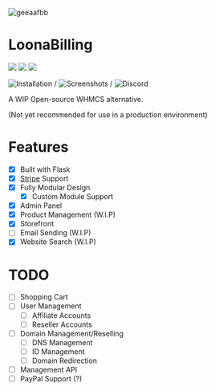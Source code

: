 ![geeaafbb](https://user-images.githubusercontent.com/28388670/172512382-81059cf6-c872-4a4c-a370-223f2d4d009c.png)

# LoonaBilling
<img src="https://img.shields.io/discord/887501133902385202?logo=discord&style=social"> <img src="https://img.shields.io/github/last-commit/Loona-cc/LoonaBilling?logo=github&style=social"> <img src="https://img.shields.io/github/workflow/status/Loona-cc/LoonaBilling/CodeQL?logo=github-sponsors&style=social">

![Installation](https://github.com/Loona-cc/LoonaBilling/wiki/Installation) / ![Screenshots](https://github.com/Loona-cc/LoonaBilling/wiki/Screenshots) / ![Discord](https://discord.gg/KTJNHyAh2e)

A WIP Open-source WHMCS alternative.

(Not yet recommended for use in a production environment)

# Features
- [x] Built with Flask
- [x] [Stripe](https://stripe.com) Support
- [x] Fully Modular Design
  - [x] Custom Module Support
- [x] Admin Panel
- [x] Product Management (W.I.P)
- [x] Storefront
- [ ] Email Sending (W.I.P)
- [x] Website Search (W.I.P)

# TODO
- [ ] Shopping Cart
- [ ] User Management
  - [ ] Affiliate Accounts
  - [ ] Reseller Accounts
- [ ] Domain Management/Reselling
  - [ ] DNS Management
  - [ ] ID Management
  - [ ] Domain Redirection
- [ ] Management API
- [ ] PayPal Support (?)
